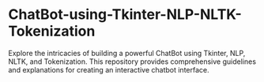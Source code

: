 # ChatBot-using-Tkinter-NLP-NLTK-Tokenization
Explore the intricacies of building a powerful ChatBot using Tkinter, NLP, NLTK, and Tokenization. This repository provides comprehensive guidelines and explanations for creating an interactive chatbot interface.
